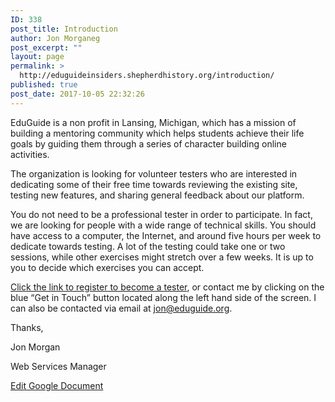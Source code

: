 ```yaml
---
ID: 338
post_title: Introduction
author: Jon Morganeg
post_excerpt: ""
layout: page
permalink: >
  http://eduguideinsiders.shepherdhistory.org/introduction/
published: true
post_date: 2017-10-05 22:32:26
---
```

EduGuide is a non profit in Lansing, Michigan, which has a mission of building a mentoring community which helps students achieve their life goals by guiding them through a series of character building online activities.

The organization is looking for volunteer testers who are interested in dedicating some of their free time towards reviewing the existing site, testing new features, and sharing general feedback about our platform.

You do not need to be a professional tester in order to participate. In fact, we are looking for people with a wide range of technical skills. You should have access to a computer, the Internet, and around five hours per week to dedicate towards testing. A lot of the testing could take one or two sessions, while other exercises might stretch over a few weeks. It is up to you to decide which exercises you can accept.

<a href="http://eduguideinsiders.shepherdhistory.org/egsignup/">Click the link to register to become a tester</a>, or contact me by clicking on the blue “Get in Touch” button located along the left hand side of the screen. I can also be contacted via email at <a href="mailto:jon@eduguide.org">jon@eduguide.org</a>.

Thanks,

Jon Morgan

Web Services Manager

<a href="https://docs.google.com/document/d/1IAp8zYItTbQZgLl5cvhJU9rYwB56cPZGrZ_2b_7CtT4/edit?usp=sharing">Edit Google Document</a>